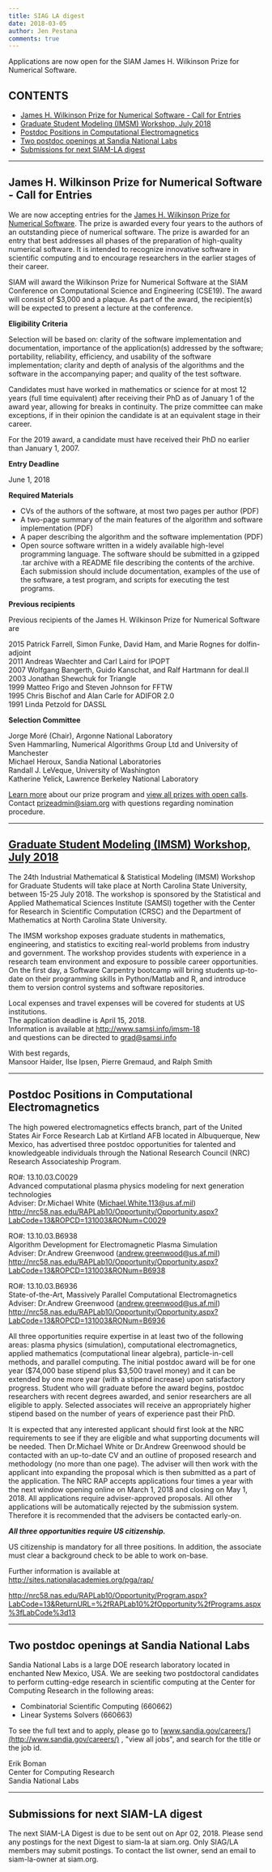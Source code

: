 ```yaml
---
title: SIAG LA digest
date: 2018-03-05
author: Jen Pestana
comments: true
---
```




Applications are now open for the SIAM James H. Wilkinson Prize for Numerical Software.

## CONTENTS

- [James H. Wilkinson Prize for Numerical Software - Call for Entries](#nav0)
- [Graduate Student Modeling (IMSM) Workshop, July 2018](#nav1)
- [Postdoc Positions in Computational Electromagnetics](#nav2)
- [Two postdoc openings at Sandia National Labs](#nav3)
- [Submissions for next SIAM-LA digest](#nav4)

---------------

## <a name="nav0">James H. Wilkinson Prize for Numerical Software - Call for Entries</a>

We are now accepting entries for the [James H. Wilkinson Prize for Numerical Software](http://www.siam.org/prizes/sponsored/wilkinson_ns.php). The prize is awarded every four years to the authors of an outstanding piece of numerical software. The prize is awarded for an entry that best addresses all phases of the preparation of high-quality numerical software. It is intended to recognize innovative software in scientific computing and to encourage researchers in the earlier stages of their career.

SIAM will award the Wilkinson Prize for Numerical Software at the SIAM Conference on Computational Science and Engineering (CSE19). The award will consist of $3,000 and a plaque. As part of the award, the recipient(s) will be expected to present a lecture at the conference.

**Eligibility Criteria**

Selection will be based on: clarity of the software implementation and documentation, importance of the application(s) addressed by the software; portability, reliability, efficiency, and usability of the software implementation; clarity and depth of analysis of the algorithms and the software in the accompanying paper; and quality of the test software.

Candidates must have worked in mathematics or science for at most 12 years (full time equivalent) after receiving their PhD as of January 1 of the award year, allowing for breaks in continuity. The prize committee can make exceptions, if in their opinion the candidate is at an equivalent stage in their career.

For the 2019 award, a candidate must have received their PhD no earlier than January 1, 2007.

**Entry Deadline**  

June 1, 2018

**Required Materials**

- CVs of the authors of the software, at most two pages per author (PDF)    
- A two-page summary of the main features of the algorithm and software implementation (PDF)  
- A paper describing the algorithm and the software implementation (PDF)  
- Open source software written in a widely available high-level programming language. The software should be submitted in a gzipped .tar archive with a README file describing the contents of the archive. Each submission should include documentation, examples of the use of the software, a test program, and scripts for executing the test programs.  

**Previous recipients**

Previous recipients of the James H. Wilkinson Prize for Numerical Software are

2015 Patrick Farrell, Simon Funke, David Ham, and Marie Rognes for dolfin-adjoint   
2011 Andreas Waechter and Carl Laird for IPOPT  
2007 Wolfgang Bangerth, Guido Kanschat, and Ralf Hartmann for deal.II  
2003 Jonathan Shewchuk for Triangle  
1999 Matteo Frigo and Steven Johnson for FFTW   
1995 Chris Bischof and Alan Carle for ADIFOR 2.0   
1991 Linda Petzold for DASSL  

**Selection Committee**  

Jorge Mor&eacute; (Chair), Argonne National Laboratory  
Sven Hammarling, Numerical Algorithms Group Ltd and University of Manchester  
Michael Heroux, Sandia National Laboratories  
Randall J. LeVeque, University of Washington  
Katherine Yelick, Lawrence Berkeley National Laboratory  

[Learn more](http://www.siam.org/prizes/) about our prize program and [view all prizes with open calls](http://www.siam.org/prizes/nominations.php). Contact <prizeadmin@siam.org> with questions regarding nomination procedure.


---------------

## <a name="nav1"></a><a href="http://www.samsi.info/imsm-18">Graduate Student Modeling (IMSM) Workshop, July 2018</a>
The 24th Industrial Mathematical & Statistical Modeling (IMSM) Workshop for
Graduate Students will take place at North Carolina State University,
between 15-25 July 2018.  The workshop is sponsored by the Statistical and
Applied Mathematical Sciences Institute (SAMSI) together with the Center
for Research in Scientific Computation (CRSC) and the Department of
Mathematics at North Carolina State University.

The IMSM workshop exposes graduate students in mathematics, engineering,
and statistics to exciting real-world problems from industry and
government. The workshop provides students with experience in a research
team environment and exposure to possible career opportunities. On the
first day, a Software Carpentry bootcamp will bring students up-to-date on
their programming skills in Python/Matlab and R, and introduce them to
version control systems and software repositories.

Local expenses and travel expenses will be covered for students at US 
institutions.  
The application deadline is April 15, 2018.  
Information is available at <http://www.samsi.info/imsm-18>  
and questions can be directed to <grad@samsi.info>  

With best regards,  
Mansoor Haider, Ilse Ipsen, Pierre Gremaud, and Ralph Smith

---------------

## <a name="nav2">Postdoc Positions in Computational Electromagnetics</a>

The high powered electromagnetics effects branch, part of the United States Air Force Research Lab at Kirtland AFB located in Albuquerque, New Mexico, has advertised three postdoc opportunities for talented and knowledgeable individuals through the National Research Council (NRC) Research Associateship Program.

RO#: 13.10.03.C0029  
Advanced computational plasma physics modeling for next generation technologies  
Adviser: Dr.Michael White (<Michael.White.113@us.af.mil>)  
<http://nrc58.nas.edu/RAPLab10/Opportunity/Opportunity.aspx?LabCode=13&ROPCD=131003&RONum=C0029>

RO#: 13.10.03.B6938  
Algorithm Development for Electromagnetic Plasma Simulation  
Adviser: Dr.Andrew Greenwood (<andrew.greenwood@us.af.mil>)  
<http://nrc58.nas.edu/RAPLab10/Opportunity/Opportunity.aspx?LabCode=13&ROPCD=131003&RONum=B6938>

RO#: 13.10.03.B6936  
State-of-the-Art, Massively Parallel Computational Electromagnetics  
Adviser: Dr.Andrew Greenwood (<andrew.greenwood@us.af.mil>)  
<http://nrc58.nas.edu/RAPLab10/Opportunity/Opportunity.aspx?LabCode=13&ROPCD=131003&RONum=B6936>

All three opportunities require expertise in at least two of the following areas: plasma physics (simulation), computational electromagnetics, applied mathematics (computational linear algebra), particle-in-cell methods, and parallel computing. The initial postdoc award will be for one year ($74,000 base stipend plus $3,500 travel money) and it can be extended by one more year (with a stipend increase) upon satisfactory progress. Student who will graduate before the award begins, postdoc researchers with recent degrees awarded, and senior researchers are all eligible to apply. Selected associates will receive an appropriately higher stipend based on the number of years of experience past their PhD.

It is expected that any interested applicant should first look at the NRC requirements to see if they are eligible and what supporting documents will be needed. Then Dr.Michael White or Dr.Andrew Greenwood should be contacted with an up-to-date CV and an outline of proposed research and methodology (no more than one page). The adviser will then work with the applicant into expanding the proposal which is then submitted as a part of the application. The NRC RAP accepts applications four times a year with the next window opening online on March 1, 2018 and closing on May 1, 2018. All applications require adviser-approved proposals. All other applications will be automatically rejected by the submission system. Therefore it is recommended that the advisers be contacted early-on.

***All three opportunities require US citizenship.***

US citizenship is mandatory for all three positions. In addition, the associate must clear a background check to be able to work on-base.

Further information is available at
<http://sites.nationalacademies.org/pga/rap/>  

<http://nrc58.nas.edu/RAPLab10/Opportunity/Program.aspx?LabCode=13&ReturnURL=%2fRAPLab10%2fOpportunity%2fPrograms.aspx%3fLabCode%3d13>

---------------

## <a name="nav3">Two postdoc openings at Sandia National Labs</a>

Sandia National Labs is a large DOE research laboratory located in enchanted New Mexico, USA. We are seeking two postdoctoral candidates to perform cutting-edge research in scientific computing at the Center for Computing Research in the following areas:

- Combinatorial Scientific Computing (660662)  
- Linear Systems Solvers (660663)  

To see the full text and to apply, please go to [www.sandia.gov/careers/](http://www.sandia.gov/careers/) , "view all jobs", and search for the title or the job id.

Erik Boman  
Center for Computing Research  
Sandia National Labs

---------------

## <a name="nav4">Submissions for next SIAM-LA digest</a>

The next SIAM-LA Digest is due to be sent out on Apr 02, 2018.
Please send any postings for the next Digest to siam-la at siam.org. 
Only SIAG/LA members may submit postings.  To contact the list owner, 
send an email to siam-la-owner at siam.org.

